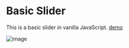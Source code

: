 # Basic Slider

This is a basic slider in vanilla JavaScript. [demo](https://munozrc.github.io/basic-slider/)

![image](https://user-images.githubusercontent.com/47870821/150666681-44f05908-eb94-4ecf-bdfa-92f0b831c7ca.png)
